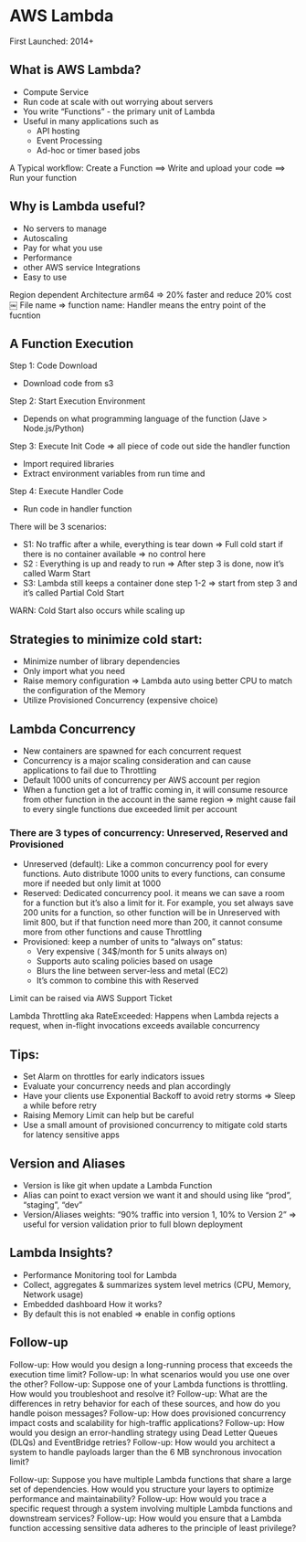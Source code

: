 # AWS Lambda
First Launched: 2014+


## What is AWS Lambda?
- Compute Service
- Run code at scale with out worrying about servers
- You write “Functions” - the primary unit of Lambda
- Useful in many applications such as
    - API hosting
    - Event Processing
    - Ad-hoc or timer based jobs

A Typical workflow: Create a Function ==> Write and upload your code ==> Run your function


## Why is Lambda useful?
- No servers to manage
- Autoscaling
- Pay for what you use
- Performance
- other AWS service Integrations
- Easy to use

Region dependent
Architecture arm64 => 20% faster and reduce 20% cost
￼
File name => function name: Handler means the entry point of the fucntion


## A Function Execution

Step 1: Code Download
 - Download code from s3

Step 2: Start Execution Environment
 - Depends on what programming language of the function (Jave > Node.js/Python)

Step 3: Execute Init Code => all piece of code out side the handler function
- Import required libraries
- Extract environment variables from run time and 

Step 4: Execute Handler Code
 - Run code in handler function


There will be 3 scenarios:

- S1: No traffic after a while, everything is tear down => Full cold start if there is no container available => no control here
- S2 : Everything is up and ready to run => After step 3 is done, now it’s called Warm Start
- S3: Lambda still keeps a container done step 1-2 => start from step 3 and it’s called Partial Cold Start 

WARN: Cold Start also occurs while scaling up


## Strategies to minimize cold start: 
- Minimize number of library dependencies
- Only import what you need
- Raise memory configuration => Lambda auto using better CPU to match the configuration of the Memory
-  Utilize Provisioned Concurrency (expensive choice)

## Lambda Concurrency
- New containers are spawned for each concurrent request
- Concurrency is a major scaling consideration and can cause applications to fail due to Throttling 
- Default 1000 units of concurrency per AWS account per region
- When a function get a lot of traffic coming in, it will consume resource from other function in the account in the same region => might cause fail to every single functions due exceeded limit per account

### There are 3 types of concurrency: Unreserved, Reserved and Provisioned
- Unreserved (default): Like a common concurrency pool for every functions. Auto distribute 1000 units to every functions, can consume more if needed but only limit at 1000
-  Reserved: Dedicated concurrency pool. it means we can save a room for a function but it’s also a limit for it. For example, you set always save 200 units for a function, so other function will be in Unreserved with limit 800, but if that function need more than 200, it cannot consume more from other functions and cause Throttling
- Provisioned: keep a number of units to  “always on” status:
    - Very expensive ( 34$/month for 5 units always on)
    - Supports auto scaling policies based on usage
    - Blurs the line between server-less and metal (EC2)
    - It’s common to combine this with Reserved

Limit can be raised via AWS Support Ticket

Lambda Throttling aka RateExceeded: Happens when Lambda rejects a request, when in-flight invocations exceeds available concurrency


## Tips: 
- Set Alarm on throttles for early indicators issues
- Evaluate your concurrency needs and plan accordingly
- Have your clients use Exponential Backoff to avoid retry storms => Sleep a while before retry
- Raising Memory Limit can help but be careful
- Use a small amount of provisioned concurrency to mitigate cold starts for latency sensitive apps

## Version and Aliases
- Version is like git when update a Lambda Function
- Alias can point to exact version we want it and should using like “prod”, “staging”, “dev”
- Version/Aliases weights: “90% traffic into version 1, 10% to Version 2” => useful for version validation prior to full blown deployment

## Lambda Insights?
- Performance Monitoring tool for Lambda
- Collect, aggregates & summarizes system level metrics (CPU, Memory, Network usage)
- Embedded dashboard
How it works?
- By default this is not enabled => enable in config options

## Follow-up

Follow-up: How would you design a long-running process that exceeds the execution time limit?
Follow-up: In what scenarios would you use one over the other?
Follow-up: Suppose one of your Lambda functions is throttling. How would you troubleshoot and resolve it?
Follow-up: What are the differences in retry behavior for each of these sources, and how do you handle poison messages?
Follow-up: How does provisioned concurrency impact costs and scalability for high-traffic applications?
Follow-up: How would you design an error-handling strategy using Dead Letter Queues (DLQs) and EventBridge retries?
Follow-up: How would you architect a system to handle payloads larger than the 6 MB synchronous invocation limit?

Follow-up: Suppose you have multiple Lambda functions that share a large set of dependencies. How would you structure your layers to optimize performance and maintainability?
Follow-up: How would you trace a specific request through a system involving multiple Lambda functions and downstream services?
Follow-up: How would you ensure that a Lambda function accessing sensitive data adheres to the principle of least privilege?
